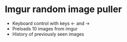# Imgur random image puller

* Keyboard control with keys ← and →
* Preloads 10 images from imgur
* History of previously seen images

